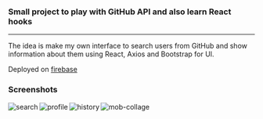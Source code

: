 ### Small project to play with GitHub API and also learn React hooks

***

The idea is make my own interface to search users from GitHub and show information about them using React, Axios and 
Bootstrap for UI.

Deployed on [firebase](https://gitusers-app.web.app)

### Screenshots

<img align="left" alt="search"  src="https://i.ibb.co/FH304Z6/git-search-search.png" />

<img align="left" alt="profile"  src="https://i.ibb.co/09g1hq6/git-search-profile.png" />

<img align="left" alt="history"  src="https://i.ibb.co/FgpHVqs/git-search-history.png" />

<img align="left" alt="mob-collage"  src="https://i.ibb.co/c2VFCmQ/mob-collage.png" />
